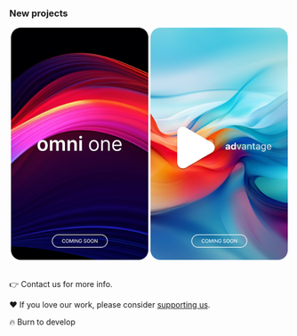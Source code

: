 ### New projects

<div style="text-align: center">
    <img src="https://github.com/68publishers/.github/raw/main/profile/_omni-one.png"
        alt="omni one"
        title="Full-featured solution for your e-commerce" width="49%">
    <img src="https://github.com/68publishers/.github/raw/main/profile/_advantage.png"
        alt="advantage PRO"
        title="Easily manage content in your apps" width="49%">
</div>
<br>

👉 Contact us for more info. 

♥️ If you love our work, please consider [supporting us](https://www.buymeacoffee.com/68publishers)️.

🔥 Burn to develop

